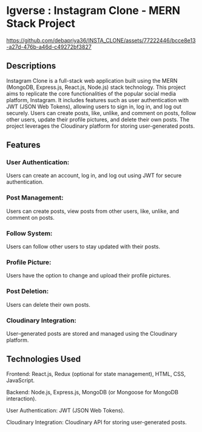 # Igverse : Instagram Clone - MERN Stack Project


https://github.com/debapriya36/INSTA_CLONE/assets/77222446/bcce8e13-a27d-476b-a46d-c49272bf3827

## Descriptions 
Instagram Clone is a full-stack web application built using the MERN (MongoDB, Express.js, React.js, Node.js) stack technology. This project aims to replicate the core functionalities of the popular social media platform, Instagram. It includes features such as user authentication with JWT (JSON Web Tokens), allowing users to sign in, log in, and log out securely. Users can create posts, like, unlike, and comment on posts, follow other users, update their profile pictures, and delete their own posts. The project leverages the Cloudinary platform for storing user-generated posts.

## Features
### User Authentication:
Users can create an account, log in, and log out using JWT for secure authentication.

### Post Management: 
Users can create posts, view posts from other users, like, unlike, and comment on posts.

### Follow System: 
Users can follow other users to stay updated with their posts.

### Profile Picture: 
Users have the option to change and upload their profile pictures.

### Post Deletion:
Users can delete their own posts.

### Cloudinary Integration: 
User-generated posts are stored and managed using the Cloudinary platform.

## Technologies Used
Frontend: React.js, Redux (optional for state management), HTML, CSS, JavaScript.

Backend: Node.js, Express.js, MongoDB (or Mongoose for MongoDB interaction).

User Authentication: JWT (JSON Web Tokens).

Cloudinary Integration: Cloudinary API for storing user-generated posts.




